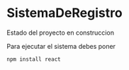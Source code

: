 <h1> SistemaDeRegistro</h1>

Estado del proyecto en construccion

Para ejecutar el sistema debes poner

```npm install react```
